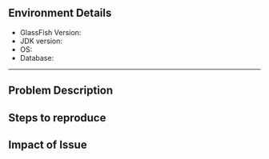 
<!--- Provide a general summary of the issue in the Title above -->

## Environment Details
* GlassFish Version:
* JDK version:
* OS:
* Database:

----------

## Problem Description
<!--- Describe the bug in detail highlighting current behavior vs expected behavior -->
<!--- Include stack traces or command outputs -->

## Steps to reproduce
<!--- Step by step instructions to reproduce the problem -->
<!--- Provide sample code/application if relevant  -->

## Impact of Issue
<!--- How has this issue affected you? What are you trying to accomplish? -->

<!--- Please choose one each Type, Component, and Priority label -->

